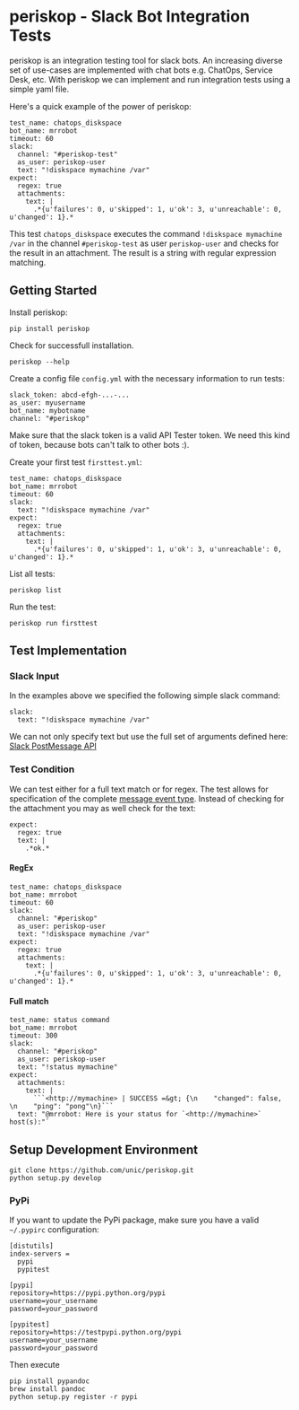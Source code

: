 # periskop - Slack Bot Integration Tests
periskop is an integration testing tool for slack bots. An increasing diverse set of use-cases are implemented with chat bots e.g. ChatOps, Service Desk, etc. 
With periskop we can implement and run integration tests using a simple yaml file.

Here's a quick example of the power of periskop:
```
test_name: chatops_diskspace
bot_name: mrrobot
timeout: 60
slack:
  channel: "#periskop-test"
  as_user: periskop-user
  text: "!diskspace mymachine /var"
expect:
  regex: true
  attachments:
    text: |
      .*{u'failures': 0, u'skipped': 1, u'ok': 3, u'unreachable': 0, u'changed': 1}.*
```
This test `chatops_diskspace` executes the command `!diskspace mymachine /var` in the channel `#periskop-test` as user `periskop-user` and checks for the result in an attachment. The result is a string with regular expression matching.

## Getting Started
Install periskop:
```
pip install periskop
```

Check for successfull installation.
```
periskop --help
```

Create a config file `config.yml` with the necessary information to run tests:
```
slack_token: abcd-efgh-...-...
as_user: myusername
bot_name: mybotname
channel: "#periskop"
```
Make sure that the slack token is a valid API Tester token. We need this kind of token, because bots can't talk to other bots :).

Create your first test `firsttest.yml`:
```
test_name: chatops_diskspace
bot_name: mrrobot
timeout: 60
slack:
  text: "!diskspace mymachine /var"
expect:
  regex: true
  attachments:
    text: |
      .*{u'failures': 0, u'skipped': 1, u'ok': 3, u'unreachable': 0, u'changed': 1}.*
```

List all tests:
```
periskop list
```

Run the test:
```
periskop run firsttest
```

## Test Implementation

### Slack Input
In the examples above we specified the following simple slack command:
```
slack:
  text: "!diskspace mymachine /var"
```
We can not only specify text but use the full set of arguments defined here: [Slack PostMessage API](https://api.slack.com/methods/chat.postMessage#arguments)

### Test Condition
We can test either for a full text match or for regex. The test allows for specification of the complete [message event type](https://api.slack.com/events/message). 
Instead of checking for the attachment you may as well check for the text:
```
expect:
  regex: true
  text: |
    .*ok.*
```

#### RegEx
```
test_name: chatops_diskspace
bot_name: mrrobot
timeout: 60
slack:
  channel: "#periskop"
  as_user: periskop-user
  text: "!diskspace mymachine /var"
expect:
  regex: true
  attachments:
    text: |
      .*{u'failures': 0, u'skipped': 1, u'ok': 3, u'unreachable': 0, u'changed': 1}.*
```

#### Full match
```
test_name: status command
bot_name: mrrobot
timeout: 300
slack:
  channel: "#periskop"
  as_user: periskop-user
  text: "!status mymachine"
expect:
  attachments:
    text: |
      ```<http://mymachine> | SUCCESS =&gt; {\n    "changed": false, \n    "ping": "pong"\n}```
  text: "@mrrobot: Here is your status for `<http://mymachine>` host(s):"`
```


## Setup Development Environment
```
git clone https://github.com/unic/periskop.git
python setup.py develop
```

### PyPi
If you want to update the PyPi package, make sure you have a valid `~/.pypirc` configuration:
```
[distutils]
index-servers =
  pypi
  pypitest

[pypi]
repository=https://pypi.python.org/pypi
username=your_username
password=your_password

[pypitest]
repository=https://testpypi.python.org/pypi
username=your_username
password=your_password
```

Then execute
```
pip install pypandoc
brew install pandoc
python setup.py register -r pypi
```